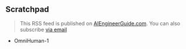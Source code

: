 ## Scratchpad

> This RSS feed is published on [AIEngineerGuide.com](https://AIEngineerGuide.com/). You can also subscribe [via email](https://aiengineerguide.com/newsletter/)

- OmniHuman-1

